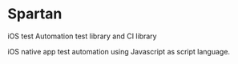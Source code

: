 Spartan 
===================

iOS test Automation test library and CI library

iOS native app test automation using Javascript as script language.
